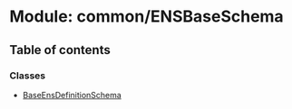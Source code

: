 # Module: common/ENSBaseSchema

## Table of contents

### Classes

- [BaseEnsDefinitionSchema](../classes/common_ENSBaseSchema.BaseEnsDefinitionSchema.md)

